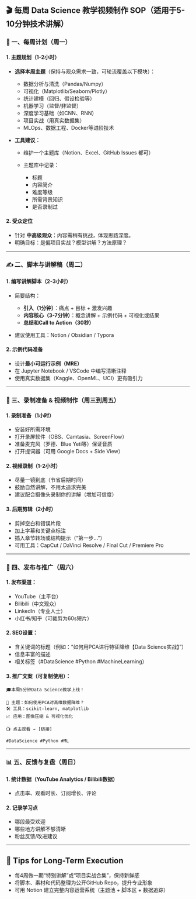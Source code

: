 
## 🎬 每周 Data Science 教学视频制作 SOP（适用于5-10分钟技术讲解）

### 📅 一、每周计划（周一）

#### 1. 主题规划（1-2小时）

* **选择本周主题**（保持与观众需求一致，可轮流覆盖以下模块）：

  * 数据分析与清洗（Pandas/Numpy）
  * 可视化（Matplotlib/Seaborn/Plotly）
  * 统计建模（回归、假设检验等）
  * 机器学习（监督/非监督）
  * 深度学习基础（如CNN、RNN）
  * 项目实战（用真实数据集）
  * MLOps、数据工程、Docker等进阶技术

* **工具建议：**

  * 维护一个主题库（Notion、Excel、GitHub Issues 都可）
  * 主题库中记录：

    * 标题
    * 内容简介
    * 难度等级
    * 所需背景知识
    * 是否录制过

#### 2. 受众定位

* 针对 **中高级观众**：内容需稍有挑战，体现思路深度。
* 明确目标：是偏项目实战？模型讲解？方法原理？

---

### ✍️ 二、脚本与讲解稿（周二）

#### 1. 编写讲解脚本（2-3小时）

* 简要结构：

  * **引入（1分钟）**：痛点 + 目标 + 激发兴趣
  * **内容核心（3-7分钟）**：概念讲解 + 示例代码 + 可视化或结果
  * **总结和Call to Action（30秒）**

* 建议使用工具：Notion / Obsidian / Typora

#### 2. 示例代码准备

* 设计**最小可运行示例（MRE）**
* 在 Jupyter Notebook / VSCode 中编写清晰注释
* 使用真实数据集（Kaggle、OpenML、UCI）更有吸引力

---

### 🎥 三、录制准备 & 视频制作（周三到周五）

#### 1. 录制准备（1小时）

* 安装好所需环境
* 打开录屏软件（OBS、Camtasia、ScreenFlow）
* 准备麦克风（罗德、Blue Yeti等）保证音质
* 打开提词器（可用 Google Docs + Side View）

#### 2. 视频录制（1-2小时）

* 尽量一镜到底（节省后期时间）
* 鼓励自然讲解，不用太追求完美
* 建议配合摄像头录制你的讲解（增加可信度）

#### 3. 后期剪辑（2小时）

* 剪掉空白和错误片段
* 加上字幕和关键点标注
* 插入章节转场或结构提示（“第一步…”）
* 可用工具：CapCut / DaVinci Resolve / Final Cut / Premiere Pro

---

### 📢 四、发布与推广（周六）

#### 1. 发布渠道：

* YouTube（主平台）
* Bilibili（中文观众）
* LinkedIn（专业人士）
* 小红书/知乎（可裁剪为60s短片）

#### 2. SEO设置：

* 含关键词的标题（例如：“如何用PCA进行特征降维【Data Science实战】”）
* 信息丰富的描述
* 相关标签（#DataScience #Python #MachineLearning）

#### 3. 推广文案（可复制使用）：

```text
🎓本周5分钟Data Science教学上线！

📌 主题：如何使用PCA对高维数据降维？
🛠️ 工具：scikit-learn, matplotlib
📈 应用：图像压缩 & 可视化优化

📺 点击观看 ➡️ [链接]

#DataScience #Python #ML
```

---

### 📊 五、反馈与复盘（周日）

#### 1. 统计数据（YouTube Analytics / Bilibili数据）

* 点击率、观看时长、订阅增长、评论

#### 2. 记录学习点

* 哪段最受欢迎
* 哪些地方讲解不够清晰
* 粉丝反馈/改进建议

---

## 🧠 Tips for Long-Term Execution

* 每4周做一期“特别讲解”或“项目实战合集”，保持新鲜感
* 将脚本、素材和代码整理为公开GitHub Repo，提升专业形象
* 可用 Notion 建立完整内容运营系统（主题池 + 脚本区 + 数据追踪）



